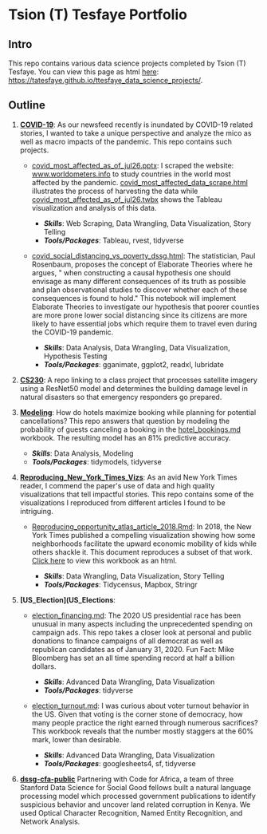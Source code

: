 # Tsion (T) Tesfaye Portfolio

## Intro

This repo contains various data science projects completed by Tsion (T) Tesfaye. You can view this page as html [here](https://tatesfaye.github.io/ttesfaye_data_science_projects/): https://tatesfaye.github.io/ttesfaye_data_science_projects/.

## Outline

1) **[COVID-19](COVID-19)**: As our newsfeed recently is inundated by COVID-19 related stories, I wanted to take a unique perspective and analyze the mico as well as macro impacts of the pandemic. This repo contains such projects.

    * [covid_most_affected_as_of_jul26.pptx](COVID-19/covid_most_affected_as_of_jul26.pptx): I scraped the website: www.worldometers.info to study countries in the world most affected by the pandemic. [covid_most_affected_data_scrape.html](COVID-19/covid_most_affected_data_scrape.html) illustrates the process of harvesting the data while [covid_most_affected_as_of_jul26.twbx](COVID-19/covid_most_affected_as_of_jul26.twbx) shows the Tableau visualization and analysis of this data.

      + **_Skills_**: Web Scraping, Data Wrangling, Data Visualization, Story Telling
      + **_Tools/Packages_**: Tableau, rvest, tidyverse

    * [covid_social_distancing_vs_poverty_dssg.html](COVID-19/covid_social_distancing_vs_poverty_dssg.html): The statistician, Paul Rosenbaum, proposes the concept of Elaborate Theories where he argues, " when constructing a causal hypothesis one should envisage as many different consequences of its truth as possible and plan observational studies to discover whether each of these consequences is found to hold." This notebook will implement Elaborate Theories to investigate our hypothesis that poorer counties are more prone lower social distancing since its citizens are more likely to have essential jobs which require them to travel even during the COVID-19 pandemic.

      + **_Skills_**: Data Analysis, Data Wrangling, Data Visualization, Hypothesis Testing
      + **_Tools/Packages_**: gganimate, ggplot2, readxl, lubridate




2) **[CS230](https://github.com/CX3XC/CS230)**: A repo linking to a class project that processes satellite imagery using a ResNet50 model and determines the building damage level in natural disasters so that emergency responders go prepared.

3) **[Modeling](Modeling)**: How do hotels maximize booking while planning for potential cancellations? This repo answers that question by modeling the probability of guests canceling a booking in the [hotel_bookings.md](Modeling/hotel_bookings.md) workbook. The resulting model has an 81% predictive accuracy.

      + **_Skills_**: Data Analysis, Modeling
      + **_Tools/Packages_**: tidymodels, tidyverse



4) **[Reproducing_New_York_Times_Vizs](https://tatesfaye.github.io/ttesfaye_data_science_projects/Reproducing_New_York_Times_Vizs/)**: As an avid New York Times reader, I commend the paper's use of data and high quality visualizations that tell impactful stories. This repo contains some of the visualizations I reproduced from different articles I found to be intriguing. 

    * [Reproducing_opportunity_atlas_article_2018.Rmd](https://github.com/tatesfaye/ttesfaye/blob/master/Reproducing_New_York_Times_Vizs/reproducing_opportunity_atlas_article_2018.Rmd): In 2018, the New York Times published a compelling visualization showing how some neighborhoods facilitate the upward economic mobility of kids while others shackle it. This document reproduces a subset of that work. [Click here](https://tatesfaye.github.io/ttesfaye_data_science_projects/Reproducing_New_York_Times_Vizs/reproducing_opportunity_atlas_article_2018.html) to view this workbook as an html.

      + **_Skills_**: Data Wrangling, Data Visualization, Story Telling
      + **_Tools/Packages_**: Tidycensus, Mapbox, Stringr


    
    
 5) **[US_Election](US_Elections**: 
 
     * [election_financing.md](US_Election/election_financing.md): The 2020 US presidential race has been unusual in many aspects including the unprecedented spending on campaign ads. This repo takes a closer look at personal and public donations to finance campaigns of all democrat as well as republican candidates as of January 31, 2020. Fun Fact: Mike Bloomberg has set an all time spending record at half a billion dollars. 

        + **_Skills_**: Advanced Data Wrangling, Data Visualization
        + **_Tools/Packages_**: tidyverse


     * [election_turnout.md](US_Election/election_turnout.md): I was curious about voter turnout behavior in the US. Given that voting is the corner stone of democracy, how many people practice the right earned through numerous sacrifices? This workbook reveals that the number mostly staggers at the 60\% mark, lower than desirable.

        + **_Skills_**: Advanced Data Wrangling, Data Visualization
        + **_Tools/Packages_**: googlesheets4, sf, tidyverse

      
   
6) **[dssg-cfa-public](https://github.com/StanfordDataScience/dssg-cfa-public)** Partnering with Code for Africa, a team of three Stanford Data Science for Social Good fellows built a natural language processing model which processed government publications to identify suspicious behavior and uncover land related corruption in Kenya. We used Optical Character Recognition, Named Entity Recognition, and Network Analysis.
